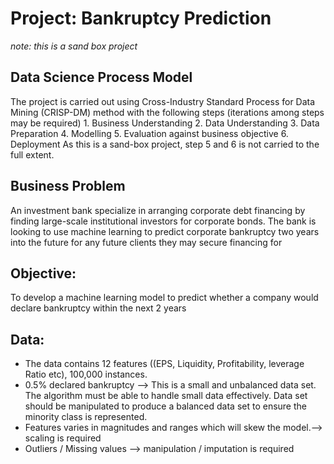 # Project: Bankruptcy Prediction
_note: this is a sand box project_

## Data Science Process Model
The project is carried out using Cross-Industry Standard Process for Data Mining (CRISP-DM)  method with the following steps (iterations among steps may be required)
	1. Business Understanding
	2. Data Understanding
	3. Data Preparation
	4. Modelling
	5. Evaluation against business objective
	6. Deployment
As this is a sand-box project, step 5 and 6 is not carried to the full extent. 

## Business Problem
An investment bank specialize in arranging corporate debt financing by finding large-scale institutional investors for corporate bonds. The bank is looking to use machine learning to predict corporate bankruptcy two years into the future for any future clients they may secure financing for

## Objective: 
To develop a machine learning model to predict whether a company would declare bankruptcy within the next 2 years

## Data: 
- The data contains 12 features ((EPS, Liquidity, Profitability, leverage Ratio etc), 100,000 instances. 
- 0.5% declared bankruptcy --> This is a small and unbalanced data set. The algorithm must be able to handle small data effectively. Data set should be manipulated to produce a balanced data set to ensure the minority class is represented. 
- Features varies in magnitudes and ranges which will skew the model.--> scaling is required
- Outliers / Missing values --> manipulation / imputation is required


